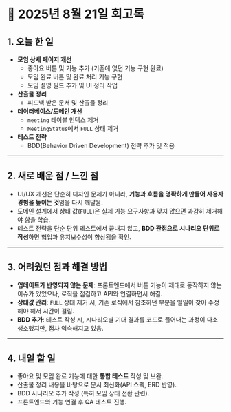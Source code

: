 # 📝 2025년 8월 21일 회고록

## 1. 오늘 한 일
- **모임 상세 페이지 개선**
  - 좋아요 버튼 및 기능 추가 (기존에 없던 기능 구현 완료)
  - 모임 완료 버튼 및 완료 처리 기능 구현
  - 모임 설명 필드 추가 및 UI 정리 작업
- **산출물 정리**
  - 피드백 받은 문서 및 산출물 정리
- **데이터베이스/도메인 개선**
  - `meeting` 테이블 인덱스 제거
  - `MeetingStatus`에서 `FULL` 상태 제거
- **테스트 전략**
  - BDD(Behavior Driven Development) 전략 추가 및 적용

---

## 2. 새로 배운 점 / 느낀 점
- UI/UX 개선은 단순히 디자인 문제가 아니라, **기능과 흐름을 명확하게 만들어 사용자 경험을 높이는 것**임을 다시 깨달음.
- 도메인 설계에서 상태 값(`FULL`)은 실제 기능 요구사항과 맞지 않으면 과감히 제거해야 함을 학습.
- 테스트 전략을 단순 단위 테스트에서 끝내지 않고, **BDD 관점으로 시나리오 단위로 작성**하면 협업과 유지보수성이 향상됨을 확인.

---

## 3. 어려웠던 점과 해결 방법
- **업데이트가 반영되지 않는 문제**: 프론트엔드에서 버튼 기능이 제대로 동작하지 않는 이슈가 있었으나, 로직을 점검하고 API와 연결하면서 해결.
- **상태값 관리**: `FULL` 상태 제거 시, 기존 로직에서 참조하던 부분을 일일이 찾아 수정해야 해서 시간이 걸림.
- **BDD 추가**: 테스트 작성 시, 시나리오별 기대 결과를 코드로 풀어내는 과정이 다소 생소했지만, 점차 익숙해지고 있음.

---

## 4. 내일 할 일
- 좋아요 및 모임 완료 기능에 대한 **통합 테스트** 작성 및 보완.
- 산출물 정리 내용을 바탕으로 문서 최신화(API 스펙, ERD 반영).
- BDD 시나리오 추가 작성 (특히 모임 상태 전환 관련).
- 프론트엔드와 기능 연결 후 QA 테스트 진행.

